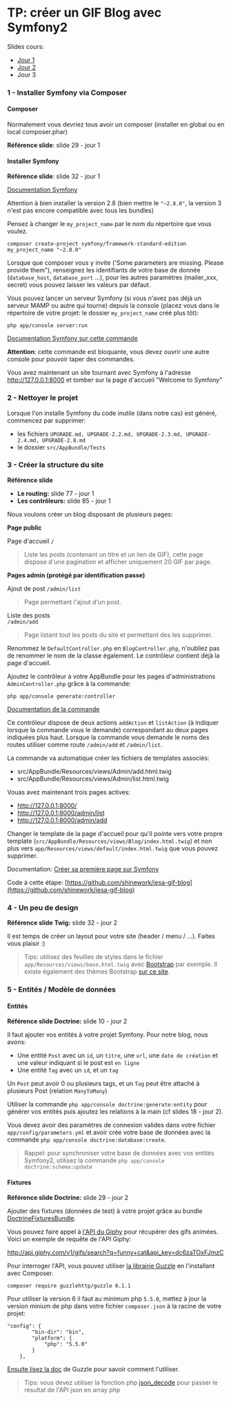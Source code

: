 # TP: créer un GIF Blog avec Symfony2

Slides cours:

 - [Jour 1](shinework.io/iesa/cours-jour1.pdf)
 - [Jour 2](shinework.io/iesa/cours-jour2.pdf)
 - Jour 3

### 1 - Installer Symfony via Composer

#### Composer
Normalement vous devriez tous avoir un composer (installer en global ou en local composer.phar)

**Référence slide**: slide 29 - jour 1

#### Installer Symfony


**Référence slide**: slide 32 - jour 1

[Documentation Symfony](https://symfony.com/doc/master/book/installation.html#creating-symfony-applications-without-the-installer)


Attention à bien installer la version 2.8 (bien mettre le `"~2.8.0"`, la version 3 n'est pas encore compatible avec tous les bundles)

Pensez à changer le `my_project_name` par le nom du répertoire que vous voulez. 
```
composer create-project symfony/framework-standard-edition my_project_name "~2.8.0"
```
Lorsque que composer vous y invite ('Some parameters are missing. Please provide them"), renseignez les identifiants de votre base de donnée (`database_host`, `database_port` …), pour les autres paramètres (mailer_xxx, secret) vous pouvez laisser les valeurs par défaut.

Vous pouvez lancer un serveur Symfony (si vous n'avez pas déjà un serveur MAMP ou autre qui tourne) depuis la console (placez vous dans le répertoire de votre projet: le dossier `my_project_name` créé plus tôt):

```
php app/console server:run
```
[Documentation Symfony sur cette commande](http://symfony.com/doc/current/cookbook/web_server/built_in.html)

**Attention**: cette commande est bloquante, vous devez ouvrir une autre console pour pouvoir taper des commandes.

Vous avez maintenant un site tournant avec Symfony à l'adresse http://127.0.0.1:8000 et tomber sur la page d'accueil "Welcome to Symfony"

### 2 - Nettoyer le projet

Lorsque l'on installe Symfony du code inutile (dans notre cas) est généré, commencez par supprimer:

 - les fichiers `UPGRADE.md, UPGRADE-2.2.md, UPGRADE-2.3.md, UPGRADE-2.4.md, UPGRADE-2.8.md`
 - le dossier `src/AppBundle/Tests`

### 3 - Créer la structure du site

**Référence slide** 

 - **Le routing:** slide 77 - jour 1 
 - **Les contrôleurs:** slide 85 - jour 1

Nous voulons créer un blog disposant de plusieurs pages:

**Page public**

Page d'accueil 
`/` 
>Liste les posts (contenant un titre et un lien de GIF), cette page dispose d'une pagination et afficher uniquement 20 GIF par page.

**Pages admin (protégé par identification passe)**
 
Ajout de post 
`/admin/list` 
> Page permettant l'ajout d'un post.

Liste des posts  
`/admin/add`
>Page listant tout les posts du site et permettant des les supprimer.

Renommez le `DefaultController.php` en `BlogController.php`, n'oubliez pas de renommer le nom de la classe également. Le contrôleur contient déjà la page d'accueil.

Ajoutez le contrôleur à votre AppBundle pour les pages d'administrations `AdminController.php`  grâce à la commande:

```
php app/console generate:controller
```

[Documentation de la commande](http://symfony.com/doc/current/bundles/SensioGeneratorBundle/commands/generate_controller.html)

Ce contrôleur dispose de deux actions `addAction` et `listAction` (à indiquer lorsque la commande vous le demande) correspondant au deux pages indiquées plus haut. Lorsque la commande vous demande le noms des routes utiliser comme route `/admin/add` et  `/admin/list`.

La commande va automatique créer les fichiers de templates associés:

 - src/AppBundle/Resources/views/Admin/add.html.twig
 - src/AppBundle/Resources/views/Admin/list.html.twig

Vouas avez maintenant trois pages actives:

 - http://127.0.0.1:8000/
 - http://127.0.0.1:8000/admin/list
 - http://127.0.0.1:8000/admin/add

Changer le template de la page d'accueil pour qu'il pointe vers votre propre template (`src/AppBundle/Resources/views/Blog/index.html.twig`) et non plus vers `app/Resources/views/default/index.html.twig` que vous pouvez supprimer.

Documentation: [Créer sa première page sur Symfony](http://symfony.com/doc/2.8/book/page_creation.html)

Code à cette étape:
[https://github.com/shinework/iesa-gif-blog](https://github.com/shinework/iesa-gif-blog)

### 4 - Un peu de design

**Référence slide Twig:** slide 32 - jour 2

Il est temps de créer un layout pour votre site (header / menu / …). Faites vous plaisir :)

> Tips: utilisez des feuilles de styles dans le fichier `app/Resources/views/base.html.twig`  avec [Bootstrap](http://getbootstrap.com) par exemple. Il existe également des thèmes Bootstrap [sur ce site](https://bootswatch.com/).

### 5 - Entités / Modèle de données

#### Entités
**Référence slide Doctrine:** slide 10 - jour 2

Il faut ajouter vos entités à votre projet Symfony. Pour notre blog, nous avons:

 - Une entité `Post` avec un `id`, un `titre`, une `url`, une `date de création` et une valeur indiquant si le post est `en ligne`  
 - Une entité `Tag` avec un `id`, et un `tag` 

Un `Post` peut avoir 0 ou plusieurs tags, et un `Tag` peut être attaché à plusieurs Post (relation `ManyToMany`)

Utiliser la commande `php app/console doctrine:generate:entity` pour  générer vos entités puis ajoutez les relations à la main (cf slides 18 - jour 2). 

Vous devez avoir des paramètres de connexion valides dans votre fichier `app/config/parameters.yml` et avoir crée votre base de données avec la commande `php app/console doctrine:database:create`.

> Rappel: pour synchroniser votre base de données avec vos entités Symfony2, utilisez la commande `php app/console doctrine:schema:update`

#### Fixtures
**Référence slide Doctrine:** slide 29 - jour 2

Ajouter des fixtures (données de test) à votre projet grâce au bundle [DoctrineFixturesBundle](http://symfony.com/doc/current/bundles/DoctrineFixturesBundle/index.html).

Vous pouvez faire appel à [l'API du Giphy](https://github.com/Giphy/GiphyAPI) pour récupérer des gifs animées. Voici un exemple de requête de l'API Giphy:

http://api.giphy.com/v1/gifs/search?q=funny+cat&api_key=dc6zaTOxFJmzC

Pour interroger l'API, vous pouvez utiliser [la librairie Guzzle](https://github.com/guzzle/guzzle) en l'installant avec Composer. 

`composer require guzzlehttp/guzzle 6.1.1`

Pour utiliser la version 6 il faut au minimum php `5.5.0`, mettez à jour la version minium de php dans votre fichier `composer.json` à la racine de votre projet:

```
"config": {
        "bin-dir": "bin",
        "platform": {
            "php": "5.5.0"
        }
    },
```

[Ensuite lisez la doc](http://docs.guzzlephp.org/en/latest/) de Guzzle pour savoir comment l'utiliser.


> Tips: vous devez utiliser la fonction php [json_decode](http://php.net/manual/fr/function.json-decode.php) pour passer le résultat de l'API json en array php
